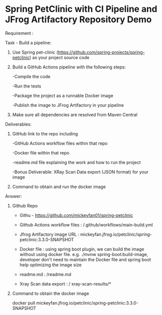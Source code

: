 
# Spring PetClinic with CI Pipeline and JFrog Artifactory Repository Demo

Requirement : 

Task - Build a pipeline:
1. Use Spring pet-clinic (https://github.com/spring-projects/spring-petclinic) as your project source code
2. Build a GitHub Actions pipeline with the following steps:

   -Compile the code

   -Run the tests

   -Package the project as a runnable Docker image

   -Publish the image to JFrog Artifactory in your pipeline
   
3. Make sure all dependencies are resolved from Maven Central


Deliverables:

1. GitHub link to the repo including

    -GitHub Actions workflow files within that repo
  
    -Docker file within that repo
  
    -readme.md file explaining the work and how to run the project
  
    -Bonus Deliverable: XRay Scan Data export (JSON format) for your image
  
2. Command to obtain and run the docker image



Answer:
1. Github Repo
   - Githu - https://github.com/mickeyfan01/spring-petclinic
     
   - Github Actions workflow files : /.github/workflows/main-build.yml
     
   - Jfrog Artifactory image URL : mickeyfan.jfrog.io/petclinic/spring-petclinic:3.3.0-SNAPSHOT
     
   - Docker file : using spring boot plugin, we can build the image without using docker file. e.g. ./mvnw spring-boot:build-image, developer don't need to maintain the Docker file and spring boot help optimizing the image size
     
   - readme.md : /readme.md
     
   - Xray Scan data export : / xray-scan-results/*
2. Command to obtain the docker image

   docker pull mickeyfan.jfrog.io/petclinic/spring-petclinic:3.3.0-SNAPSHOT


